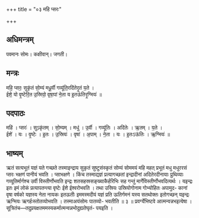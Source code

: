 +++
title = "०३ महि प्सरः"

+++
## अधिमन्त्रम्
पवमानः सोमः। कक्षीवान्। जगती।

## मन्त्रः
महि॒ प्सरः॒ सुकृ॑तं सो॒म्यं मधू॒र्वी गव्यू॑ति॒रदि॑तेरृ॒तं य॒ते ।  
ईशे॒ यो वृ॒ष्टेरि॒त उ॒स्रियो॒ वृषा॒पां ने॒ता य इ॒तऊ॑तिरृ॒ग्मियः॑ ॥

## पदपाठः
महि॑ । प्सरः॑ । सुऽकृ॑तम् । सो॒म्यम् । मधु॑ । उ॒र्वी । गव्यू॑तिः । अदि॑तेः । ऋ॒तम् । य॒ते ।  
ईशे॑ । यः । वृ॒ष्टेः । इ॒तः । उ॒स्रियः॑ । वृषा॑ । अ॒पाम् । ने॒ता । यः । इ॒तःऽऊ॑तिः । ऋ॒ग्मियः॑ ॥

## भाष्यम्
ऋतं सत्यभूतं यज्ञं यते गच्छते तस्माइन्द्राय सुकृतं सुष्टुसंस्कृतं सोम्यं सोममयं महि महत् प्रभूतं मधु मधुररसं प्सरः भक्षणं पानीयं भवति । प्साभक्षणे । किंच तस्माद्यज्ञं प्रत्यागच्छतां इन्द्रादीनां अदितेरदीनायाः प्रुथिव्याः गव्यूतिर्मार्गश्च उर्वी विस्तीर्णोभवति इन्द्रः शतसहस्रसङ्ख्याकैर्हरिभिः सह गन्तुं मार्गेविस्तीर्णोभवदित्यर्थः । यइन्द्रः इतः इमं लोकं प्रत्यापतन्त्या वृष्टेः ईशे ईश्वरोभवति । तथा उस्रियः उस्रियोगोनाम गोभ्योहितः अपामुद- कानां वृषा वर्षको यज्ञस्य नेता नायकः इतऊतीः इममस्मदीयं यज्ञं प्रति ऊतिर्गमनं यस्य सतथोक्तः इतोगच्छन् यइन्द्रः ऋग्मियः ऋगर्हःस्तोतव्योभवति । तस्माअयंसोमः पातव्यो- भवतीति ॥ ३ ॥ प्रवर्ग्येभिष्टवे आत्मन्वन्नभइत्येषा । सूत्रितंच—तदुप्रयक्षतममस्यकर्मात्मन्वन्नभोदुह्यतेघृतं- पयइति ।